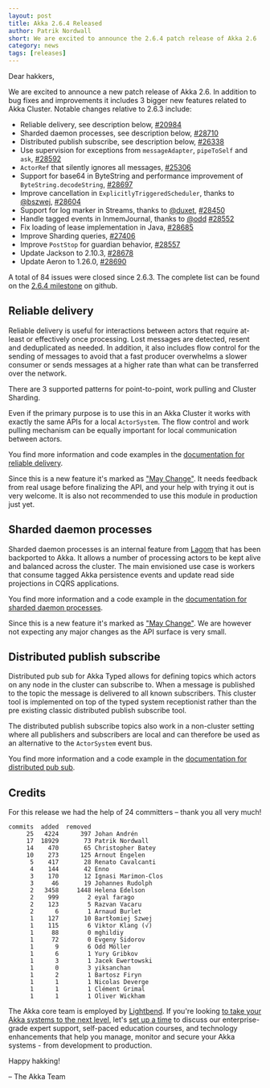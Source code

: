 ```yaml
---
layout: post
title: Akka 2.6.4 Released
author: Patrik Nordwall
short: We are excited to announce the 2.6.4 patch release of Akka 2.6
category: news
tags: [releases]
---
```


Dear hakkers,

We are excited to announce a new patch release of Akka 2.6. In addition to bug fixes and improvements it includes 3 bigger new features related to Akka Cluster. Notable changes relative to 2.6.3 include:

* Reliable delivery, see description below, [#20984](https://github.com/akka/akka/issues/20984)
* Sharded daemon processes, see description below, [#28710](https://github.com/akka/akka/issues/28710)
* Distributed publish subscribe, see description below, [#26338](https://github.com/akka/akka/issues/26338)
* Use supervision for exceptions from `messageAdapter`, `pipeToSelf` and `ask`, [#28592](https://github.com/akka/akka/issues/28592)
* `ActorRef` that silently ignores all messages, [#25306](https://github.com/akka/akka/issues/25306)
* Support for base64 in ByteString and performance improvement of `ByteString.decodeString`, [#28697](https://github.com/akka/akka/issues/28697)
* Improve cancellation in `ExplicitlyTriggeredScheduler`, thanks to [@bszwej](https://github.com/bszwej), [#28604](https://github.com/akka/akka/issues/28604)
* Support for log marker in Streams, thanks to [@duxet](https://github.com/duxet), [#28450](https://github.com/akka/akka/issues/28450)
* Handle tagged events in InmemJournal, thanks to [@odd](https://github.com/odd) [#28552](https://github.com/akka/akka/issues/28552)
* Fix loading of lease implementation in Java, [#28685](https://github.com/akka/akka/issues/28685)
* Improve Sharding queries, [#27406](https://github.com/akka/akka/issues/27406)
* Improve `PostStop` for guardian behavior, [#28557](https://github.com/akka/akka/issues/28557)
* Update Jackson to 2.10.3, [#28678](https://github.com/akka/akka/pull/28678)
* Update Aeron to 1.26.0, [#28690](https://github.com/akka/akka/pull/28690) 

A total of 84 issues were closed since 2.6.3. The complete list can be found on the [2.6.4 milestone](https://github.com/akka/akka/milestone/162?closed=1) on github.

## Reliable delivery

Reliable delivery is useful for interactions between actors that require at-least or effectively once processing. Lost messages are detected, resent and deduplicated as needed. In addition, it also includes flow control for
the sending of messages to avoid that a fast producer overwhelms a slower consumer or sends messages at a higher rate than what can be transferred over the network.

There are 3 supported patterns for point-to-point, work pulling and Cluster Sharding.

Even if the primary purpose is to use this in an Akka Cluster it works with exactly the same APIs for a local `ActorSystem`. The flow control and work pulling mechanism can be equally important for local communication between actors.

You find more information and code examples in the [documentation for reliable delivery](https://doc.akka.io/docs/akka/current/typed/reliable-delivery.html).

Since this is a new feature it's marked as ["May Change"](https://doc.akka.io/docs/akka/current/common/may-change.html). It needs feedback from real usage before finalizing the API, and your help with trying it out is very welcome. It is also not recommended to use this module in production just yet.

## Sharded daemon processes

Sharded daemon processes is an internal feature from [Lagom](https://www.lagomframework.com) that has been backported to Akka. It allows a number of processing actors to be kept alive and balanced across the cluster. The main envisioned use case is workers that consume tagged Akka persistence events and update read side projections in CQRS applications.

You find more information and a code example in the [documentation for sharded daemon processes](https://doc.akka.io/docs/akka/current/typed/cluster-sharded-daemon-process.html).

Since this is a new feature it's marked as ["May Change"](https://doc.akka.io/docs/akka/current/common/may-change.html). We are however not expecting any major changes as the API surface is very small.

## Distributed publish subscribe

Distributed pub sub for Akka Typed allows for defining topics which actors on any node in the cluster can subscribe to. When a message is published to the topic the message is delivered to all known subscribers. This cluster tool is implemented on top of the typed system receptionist rather than the pre existing classic distributed publish subscribe tool.

The distributed publish subscribe topics also work in a non-cluster setting where all publishers and subscribers are local and can therefore be used as an alternative to the `ActorSystem` event bus.

You find more information and a code example in the [documentation for distributed pub sub](https://doc.akka.io/docs/akka/current/typed/distributed-pub-sub.html).

## Credits

For this release we had the help of 24 committers – thank you all very much!

```
commits  added  removed
     25   4224      397 Johan Andrén
     17  18929       73 Patrik Nordwall
     14    470       65 Christopher Batey
     10    273      125 Arnout Engelen
      5    417       28 Renato Cavalcanti
      4    144       42 Enno
      3    170       12 Ignasi Marimon-Clos
      3     46       19 Johannes Rudolph
      2   3458     1448 Helena Edelson
      2    999        2 eyal farago
      2    123        5 Razvan Vacaru
      2      6        1 Arnaud Burlet
      1    127       10 Bartłomiej Szwej
      1    115        6 Viktor Klang (√)
      1     88        0 mghildiy
      1     72        0 Evgeny Sidorov
      1      9        6 Odd Möller
      1      6        1 Yury Gribkov
      1      3        1 Jacek Ewertowski
      1      0        3 yiksanchan
      1      2        1 Bartosz Firyn
      1      1        1 Nicolas Deverge
      1      1        1 Clément Grimal
      1      1        1 Oliver Wickham
```

The Akka core team is employed by [Lightbend](https://www.lightbend.com/). If you're looking [to take your Akka systems to the next level](https://www.lightbend.com/akka-platform-subscription), let's [set up a time](https://lightbend.com/contact) to discuss our enterprise-grade expert support, self-paced education courses, and technology enhancements that help you manage, monitor and secure your Akka systems - from development to production.

Happy hakking!

– The Akka Team
